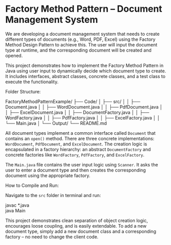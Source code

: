 # Factory Method Pattern – Document Management System

We are developing a document management system that needs to create different types of documents (e.g., Word, PDF, Excel) using the Factory Method Design Pattern to achieve this. The user will input the document type at runtime, and the corresponding document will be created and opened.

This project demonstrates how to implement the Factory Method Pattern in Java using user input to dynamically decide which document type to create. It includes interfaces, abstract classes, concrete classes, and a test class to execute the functionality.

Folder Structure:

FactoryMethodPatternExample/
├── Code/
│   ├── src/
│   │   ├── Document.java
│   │   ├── WordDocument.java
│   │   ├── PdfDocument.java
│   │   ├── ExcelDocument.java
│   │   ├── DocumentFactory.java
│   │   ├── WordFactory.java
│   │   ├── PdfFactory.java
│   │   ├── ExcelFactory.java
│   │   └── Main.java
│   └── Output/
└── README.md

All document types implement a common interface called `Document` that contains an `open()` method. There are three concrete implementations: `WordDocument`, `PdfDocument`, and `ExcelDocument`. The creation logic is encapsulated in a factory hierarchy: an abstract `DocumentFactory` and concrete factories like `WordFactory`, `PdfFactory`, and `ExcelFactory`.

The `Main.java` file contains the user input logic using `Scanner`. It asks the user to enter a document type and then creates the corresponding document using the appropriate factory.

How to Compile and Run:

Navigate to the `src` folder in terminal and run:

javac *.java  
java Main

This project demonstrates clean separation of object creation logic, encourages loose coupling, and is easily extendable. To add a new document type, simply add a new document class and a corresponding factory – no need to change the client code.

